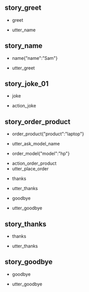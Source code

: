 ## story_greet <!--- The name of the story. It is not mandatory, but useful for debugging. --> 
* greet <!--- User input expressed as intent. In this case it represents users message 'Hello'. --> 
 - utter_name <!--- The response of the chatbot expressed as an action. In this case it represents chatbot's response 'Hello, how can I help?' --> 

## story_name
* name{"name":"Sam"}
 - utter_greet
 
## story_joke_01
* joke
 - action_joke
 
## story_order_product
* order_product{"product":"laptop"}
 - utter_ask_model_name
* order_model{"model":"hp"}
 - action_order_product
 - utter_place_order
* thanks
 - utter_thanks
* goodbye
 - utter_goodbye 

## story_thanks
* thanks
 - utter_thanks

## story_goodbye
* goodbye
 - utter_goodbye
